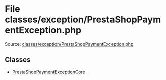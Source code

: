 File classes/exception/PrestaShopPaymentException.php
=========
Source: [classes/exception/PrestaShopPaymentException.php](https://github.com/PrestaShop/PrestaShop/blob/1.6.1.1/classes/exception/PrestaShopPaymentException.php)


Classes
-------

* [PrestaShopPaymentExceptionCore](class.PrestaShopPaymentExceptionCore)

